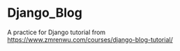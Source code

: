 # Django_Blog
A practice for Django
tutorial  from https://www.zmrenwu.com/courses/django-blog-tutorial/
